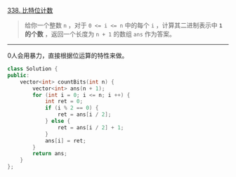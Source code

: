 [338. 比特位计数](https://leetcode.cn/problems/counting-bits/)

> 给你一个整数 `n` ，对于 `0 <= i <= n` 中的每个 `i` ，计算其二进制表示中 **`1` 的个数** ，返回一个长度为 `n + 1` 的数组 `ans` 作为答案。

---

0人会用暴力，直接根据位运算的特性来做。

```cpp
class Solution {
public:
    vector<int> countBits(int n) {
        vector<int> ans(n + 1);
        for (int i = 0; i <= n; i ++) {
            int ret = 0;
            if (i % 2 == 0) {
                ret = ans[i / 2];
            } else {
                ret = ans[i / 2] + 1;
            }
            ans[i] = ret;
        }
        return ans;
    }
};
```

